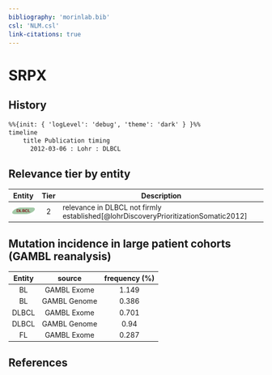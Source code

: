 ```yaml
---
bibliography: 'morinlab.bib'
csl: 'NLM.csl'
link-citations: true
---
```


# SRPX

## History

```mermaid
%%{init: { 'logLevel': 'debug', 'theme': 'dark' } }%%
timeline
    title Publication timing
      2012-03-06 : Lohr : DLBCL
```


## Relevance tier by entity

|Entity|Tier|Description|
|:------:|:----:|--------------------------------------|
|![DLBCL](images/icons/DLBCL_tier2.png)|2|relevance in DLBCL not firmly established[@lohrDiscoveryPrioritizationSomatic2012]|


## Mutation incidence in large patient cohorts (GAMBL reanalysis)

|Entity|source |frequency (%)|
|:------:|:----:|:----:|
|BL|GAMBL Exome |1.149 |
|BL|GAMBL Genome |0.386 |
|DLBCL|GAMBL Exome |0.701 |
|DLBCL|GAMBL Genome |0.94 |
|FL|GAMBL Exome |0.287 |


## References


